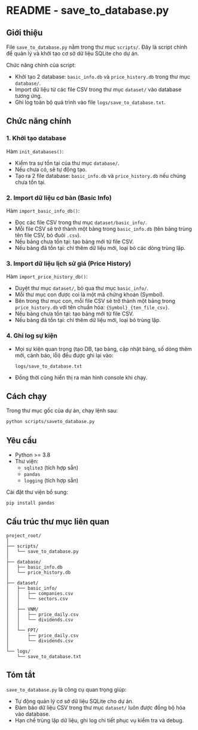 # README - save_to_database.py

## Giới thiệu

File `save_to_database.py` nằm trong thư mục `scripts/`. Đây là script chính để quản lý và khởi tạo cơ sở dữ liệu SQLite cho dự án.  

Chức năng chính của script:
- Khởi tạo 2 database: `basic_info.db` và `price_history.db` trong thư mục `database/`.
- Import dữ liệu từ các file CSV trong thư mục `dataset/` vào database tương ứng.
- Ghi log toàn bộ quá trình vào file `logs/save_to_database.txt`.

## Chức năng chính
 
### 1. Khởi tạo database

Hàm `init_databases()`:
- Kiểm tra sự tồn tại của thư mục `database/`.
- Nếu chưa có, sẽ tự động tạo.
- Tạo ra 2 file database: `basic_info.db` và `price_history.db` nếu chúng chưa tồn tại.

### 2. Import dữ liệu cơ bản (Basic Info)

Hàm `import_basic_info_db()`:
- Đọc các file CSV trong thư mục `dataset/basic_info/`.
- Mỗi file CSV sẽ trở thành một bảng trong `basic_info.db` (tên bảng trùng tên file CSV, bỏ đuôi `.csv`).
- Nếu bảng chưa tồn tại: tạo bảng mới từ file CSV.
- Nếu bảng đã tồn tại: chỉ thêm dữ liệu mới, loại bỏ các dòng trùng lặp.

### 3. Import dữ liệu lịch sử giá (Price History)

Hàm `import_price_history_db()`:
- Duyệt thư mục `dataset/`, bỏ qua thư mục `basic_info/`.
- Mỗi thư mục con được coi là một mã chứng khoán (Symbol).
- Bên trong thư mục con, mỗi file CSV sẽ trở thành một bảng trong `price_history.db` với tên chuẩn hóa: `{Symbol}_{ten_file_csv}`.
- Nếu bảng chưa tồn tại: tạo bảng mới từ file CSV.
- Nếu bảng đã tồn tại: chỉ thêm dữ liệu mới, loại bỏ trùng lặp.

### 4. Ghi log sự kiện

- Mọi sự kiện quan trọng (tạo DB, tạo bảng, cập nhật bảng, số dòng thêm mới, cảnh báo, lỗi) đều được ghi lại vào:
  ```
  logs/save_to_database.txt
  ```
- Đồng thời cũng hiển thị ra màn hình console khi chạy.

## Cách chạy

Trong thư mục gốc của dự án, chạy lệnh sau:
```bash
python scripts/saveto_database.py
```

## Yêu cầu

- Python >= 3.8
- Thư viện:
  - `sqlite3` (tích hợp sẵn)
  - `pandas`
  - `logging` (tích hợp sẵn)

Cài đặt thư viện bổ sung:
```bash
pip install pandas
```

## Cấu trúc thư mục liên quan

```
project_root/
│
├── scripts/
│   └── save_to_database.py
│
├── database/
│   ├── basic_info.db
│   └── price_history.db
│
├── dataset/
│   ├── basic_info/
│   │   ├── companies.csv
│   │   └── sectors.csv
│   │
│   ├── VNM/
│   │   ├── price_daily.csv
│   │   └── dividends.csv
│   │
│   └── FPT/
│       ├── price_daily.csv
│       └── dividends.csv
│
└── logs/
    └── save_to_database.txt
```

## Tóm tắt

`save_to_database.py` là công cụ quan trọng giúp:
- Tự động quản lý cơ sở dữ liệu SQLite cho dự án.
- Đảm bảo dữ liệu CSV trong thư mục `dataset/` luôn được đồng bộ hóa vào database.
- Hạn chế trùng lặp dữ liệu, ghi log chi tiết phục vụ kiểm tra và debug.
